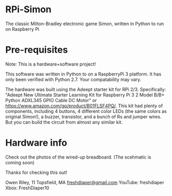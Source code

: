 # RPi-Simon
The classic Milton-Bradley electronic game Simon, written in Python to run on Raspberry Pi

# Pre-requisites
Note: This is a hardware+software project!

This software was written in Python to on a RaspberryPi 3 platform. It has only been verified with Python 2.7. Your compatability may vary.

The hardware was built using the Adeept starter kit for RPi 2/3. Specifically: "Adeept New Ultimate Starter Learning Kit for Raspberry Pi 3 2 Model B/B+ Python ADXL345 GPIO Cable DC Motor" or https://www.amazon.com/gp/product/B01FLSF4PQ/. This kit had plenty of components, including 4 buttons, 4 different color LEDs (the same colors as original Simon!), a buzzer, transistor, and a bunch of Rs and jumper wires. But you can build the circuit from almost any similar kit.

# Hardware info
Check out the photos of the wired-up breadboard.
(The scehmatic is coming soon)

Thanks for checking this out!
 
 Owen Riley, 11
 Topsfield, MA
 freshdiaper@gmail.com
 YouTube: freshdiaper
 Xbox: FreshDiaper10
